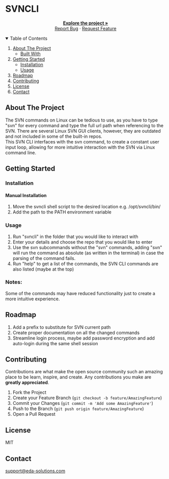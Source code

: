 # SVNCLI

<!-- PROJECT LOGO -->
<p align="center">
  <a href="https://github.com/EDA-Solutions-Limited/svncli"><strong>Explore the project »</strong></a>
  <br />
  <a href="https://github.com/EDA-Solutions-Limited/svncli/issues">Report Bug</a>
  ·
  <a href="https://github.com/EDA-Solutions-Limited/svncli/issues">Request Feature</a>
</p>

<!-- TABLE OF CONTENTS -->
<details open="open">
  <summary>Table of Contents</summary>
  <ol>
    <li>
      <a href="#about-the-project">About The Project</a>
      <ul>
        <li><a href="#built-with">Built With</a></li>
      </ul>
    </li>
    <li>
      <a href="#getting-started">Getting Started</a>
      <ul>
        <li><a href="#installation">Installation</a></li>
        <li><a href="#usage">Usage</a></li>
      </ul>
    </li>
    <li><a href="#roadmap">Roadmap</a></li>
    <li><a href="#contributing">Contributing</a></li>
    <li><a href="#license">License</a></li>
    <li><a href="#contact">Contact</a></li>
  </ol>
</details>


<!-- ABOUT THE PROJECT -->
## About The Project

The SVN commands on Linux can be tedious to use, as you have to type "svn" for every command and type the full url path when referencing to the SVN. There are several Linux SVN GUI clients, however, they are outdated and not included in some of the built-in repos.
<br>
This SVN CLI interfaces with the svn command, to create a constant user input loop, allowing for more intuitive interaction with the SVN via Linux command line.

<!-- GETTING STARTED -->
## Getting Started

### Installation

#### Manual Installation
1. Move the svncli shell script to the desired location e.g. /opt/svncli/bin/
2. Add the path to the PATH environment variable

### Usage
1. Run "svncli" in the folder that you would like to interact with
2. Enter your details and choose the repo that you would like to enter
3. Use the svn subcommands without the "svn" commands, adding "svn" will run the command as absolute (as written in the terminal) in case the parsing of the command fails.
4. Run "help" to get a list of the commands, the SVN CLI commands are also listed (maybe at the top)

### Notes:
Some of the commands may have reduced functionality just to create a more intuitive experience.

<!-- ROADMAP -->
## Roadmap
1. Add a prefix to substitute for SVN current path
2. Create proper documentation on all the changed commands
3. Streamline login process, maybe add password encryption and add auto-login during the same shell session

<!-- CONTRIBUTING -->
## Contributing

Contributions are what make the open source community such an amazing place to be learn, inspire, and create. Any contributions you make are **greatly appreciated**.

1. Fork the Project
2. Create your Feature Branch (`git checkout -b feature/AmazingFeature`)
3. Commit your Changes (`git commit -m 'Add some AmazingFeature'`)
4. Push to the Branch (`git push origin feature/AmazingFeature`)
5. Open a Pull Request


<!-- LICENSE -->
## License
MIT

<!-- CONTACT -->
## Contact
support@eda-solutions.com
